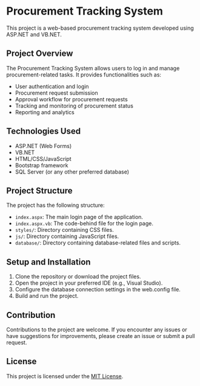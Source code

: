 # Procurement Tracking System

This project is a web-based procurement tracking system developed using ASP.NET and VB.NET.

## Project Overview

The Procurement Tracking System allows users to log in and manage procurement-related tasks. It provides functionalities such as:

- User authentication and login
- Procurement request submission
- Approval workflow for procurement requests
- Tracking and monitoring of procurement status
- Reporting and analytics

## Technologies Used

- ASP.NET (Web Forms)
- VB.NET
- HTML/CSS/JavaScript
- Bootstrap framework
- SQL Server (or any other preferred database)

## Project Structure

The project has the following structure:

- `index.aspx`: The main login page of the application.
- `index.aspx.vb`: The code-behind file for the login page.
- `styles/`: Directory containing CSS files.
- `js/`: Directory containing JavaScript files.
- `database/`: Directory containing database-related files and scripts.

## Setup and Installation

1. Clone the repository or download the project files.
2. Open the project in your preferred IDE (e.g., Visual Studio).
3. Configure the database connection settings in the web.config file.
4. Build and run the project.

## Contribution

Contributions to the project are welcome. If you encounter any issues or have suggestions for improvements, please create an issue or submit a pull request.

## License

This project is licensed under the [MIT License](LICENSE).
